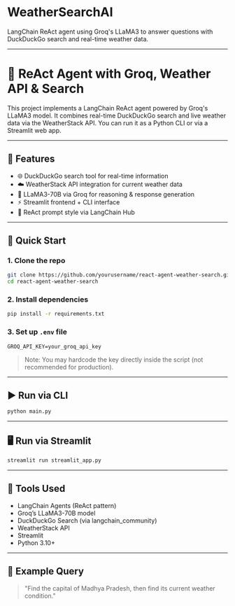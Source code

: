 # WeatherSearchAI
LangChain ReAct agent using Groq's LLaMA3 to answer questions with DuckDuckGo search and real-time weather data.

---


# 🧠 ReAct Agent with Groq, Weather API & Search

This project implements a LangChain ReAct agent powered by Groq's LLaMA3 model. It combines real-time DuckDuckGo search and live weather data via the WeatherStack API. You can run it as a Python CLI or via a Streamlit web app.

---

## 🔧 Features

- 🌐 DuckDuckGo search tool for real-time information
- ☁️ WeatherStack API integration for current weather data
- 🧠 LLaMA3-70B via Groq for reasoning & response generation
- ⚡ Streamlit frontend + CLI interface
- 🔁 ReAct prompt style via LangChain Hub

---

## 🚀 Quick Start

### 1. Clone the repo
````bash
git clone https://github.com/yourusername/react-agent-weather-search.git
cd react-agent-weather-search
````

### 2. Install dependencies

```bash
pip install -r requirements.txt
```

### 3. Set up `.env` file

```env
GROQ_API_KEY=your_groq_api_key
```

> Note: You may hardcode the key directly inside the script (not recommended for production).

---

## ▶️ Run via CLI

```bash
python main.py
```

---

## 🖥️ Run via Streamlit

```bash
streamlit run streamlit_app.py
```

---

## 🧪 Tools Used

* LangChain Agents (ReAct pattern)
* Groq’s LLaMA3-70B model
* DuckDuckGo Search (via langchain\_community)
* WeatherStack API
* Streamlit
* Python 3.10+

---

## 📌 Example Query

> "Find the capital of Madhya Pradesh, then find its current weather condition."

